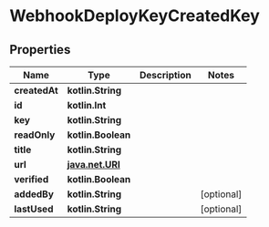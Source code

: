 
# WebhookDeployKeyCreatedKey

## Properties
Name | Type | Description | Notes
------------ | ------------- | ------------- | -------------
**createdAt** | **kotlin.String** |  | 
**id** | **kotlin.Int** |  | 
**key** | **kotlin.String** |  | 
**readOnly** | **kotlin.Boolean** |  | 
**title** | **kotlin.String** |  | 
**url** | [**java.net.URI**](java.net.URI.md) |  | 
**verified** | **kotlin.Boolean** |  | 
**addedBy** | **kotlin.String** |  |  [optional]
**lastUsed** | **kotlin.String** |  |  [optional]



